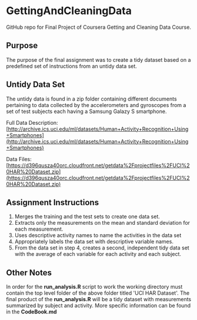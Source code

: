 # GettingAndCleaningData
GitHub repo for Final Project of Coursera Getting and Cleaning Data Course.

## Purpose
The purpose of the final assignment was to create a tidy dataset based on a predefined set of instructions from an untidy data set.  

## Untidy Data Set
The untidy data is found in a zip folder containing different documents pertaining to data collected by the accelerometers and gyroscopes 
from a set of test subjects each having a Samsung Galazy S smartphone.

Full Data Description: [http://archive.ics.uci.edu/ml/datasets/Human+Activity+Recognition+Using+Smartphones](http://archive.ics.uci.edu/ml/datasets/Human+Activity+Recognition+Using+Smartphones)

Data Files: [https://d396qusza40orc.cloudfront.net/getdata%2Fprojectfiles%2FUCI%20HAR%20Dataset.zip](https://d396qusza40orc.cloudfront.net/getdata%2Fprojectfiles%2FUCI%20HAR%20Dataset.zip)

## Assignment Instructions
1. Merges the training and the test sets to create one data set.
2. Extracts only the measurements on the mean and standard deviation for each measurement.
3. Uses descriptive activity names to name the activities in the data set
4. Appropriately labels the data set with descriptive variable names.
5. From the data set in step 4, creates a second, independent tidy data set with the average of each variable for each activity 
and each subject.

## Other Notes
In order for the **run_analysis.R** script to work the working directory must contain the top level folder of the above folder titled 'UCI HAR Dataset'.
The final product of the **run_analysis.R** will be a tidy dataset with measurements summarized by subject and activity.
More specific information can be found in the **CodeBook.md**
